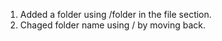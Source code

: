 1. Added a folder using /folder in the file section.<br/> 
2. Chaged folder name using / by moving back.
